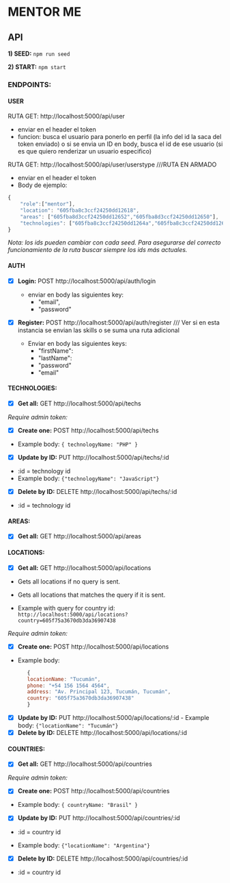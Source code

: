 # MENTOR ME

## API

**1) SEED:** `npm run seed`

**2) START:** `npm start`

### ENDPOINTS:

#### USER
RUTA GET: http://localhost:5000/api/user
- enviar en el header el token
- funcion: busca el usuario para ponerlo en perfil (la info del id la saca del token enviado) o si se envia un ID en body, busca el id de ese usuario (si es que quiero renderizar un usuario especifico)

RUTA GET: http://localhost:5000/api/user/userstype ///RUTA EN ARMADO
- enviar en el header el token
- Body de ejemplo: 
```javascript
{
    "role":["mentor"],
    "location": "605fba8c3ccf24250dd12618",
    "areas": ["605fba8d3ccf24250dd12652","605fba8d3ccf24250dd12650"],
    "technologies": ["605fba8c3ccf24250dd1264a","605fba8c3ccf24250dd12647","605fba8c3ccf24250dd12646"]
}
```
*Nota: los ids pueden cambiar con cada seed. Para asegurarse del correcto funcionamiento de la ruta buscar siempre los ids más actuales.*

#### AUTH
- [x] **Login:** POST http://localhost:5000/api/auth/login
    - enviar en body las siguientes key:
      - "email",
      - "password"
  
- [x] **Register:** POST http://localhost:5000/api/auth/register
  /// Ver si en esta instancia se envian las skills o se suma una ruta adicional
  - Enviar en body las siguientes keys:
    - "firstName":
    - "lastName":
    - "password"  
    - "email"

#### TECHNOLOGIES: 
- [x] **Get all:** GET http://localhost:5000/api/techs

*Require admin token:*
- [x] **Create one:** POST http://localhost:5000/api/techs
- Example body: `{ technologyName: "PHP" }`
- [x] **Update by ID:** PUT http://localhost:5000/api/techs/:id
- :id = technology id
- Example body: `{"technologyName": "JavaScript"}`
- [x] **Delete by ID:** DELETE http://localhost:5000/api/techs/:id
- :id = technology id

#### AREAS:
- [x] **Get all:** GET http://localhost:5000/api/areas

#### LOCATIONS: 
- [x] **Get all:** GET http://localhost:5000/api/locations

- Gets all locations if no query is sent.
          
- Gets all locations that matches the query if it is sent.
          
- Example with query for country id: `http://localhost:5000/api/locations?country=605f75a3670db3da36907438`
          
*Require admin token:*
- [x] **Create one:** POST http://localhost:5000/api/locations

- Example body: 
    
    ```javascript
       {
       locationName: "Tucumán", 
       phone: "+54 156 1564 4564", 
       address: "Av. Principal 123, Tucumán, Tucumán", 
       country: "605f75a3670db3da36907438"
       }
     ```
- [x] **Update by ID:** PUT http://localhost:5000/api/locations/:id
         - Example body: `{"locationName": "Tucumán"}`
- [x] **Delete by ID:** DELETE http://localhost:5000/api/locations/:id

#### COUNTRIES:
- [x] **Get all:** GET http://localhost:5000/api/countries

*Require admin token:*
- [x] **Create one:** POST http://localhost:5000/api/countries

- Example body: `{ countryName: "Brasil" }`


- [x] **Update by ID:** PUT http://localhost:5000/api/countries/:id

- :id = country id

- Example body: `{"locationName": "Argentina"}`


- [x] **Delete by ID:** DELETE http://localhost:5000/api/countries/:id

- :id = country id
